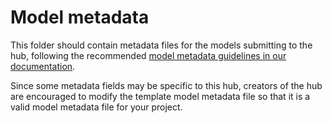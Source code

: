 # Model metadata

This folder should contain metadata files for the models submitting to the hub, following the recommended [model metadata guidelines in our documentation](flu-forecast-hub/wiki/Metadata).

Since some metadata fields may be specific to this hub, creators of the hub are encouraged to modify the template model metadata file so that it is a valid model metadata file for your project.
